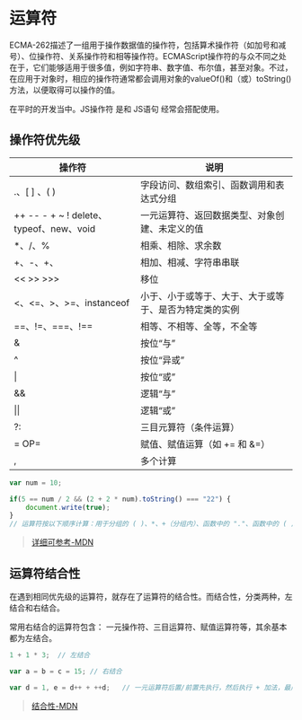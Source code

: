 # 运算符

ECMA-262描述了一组用于操作数据值的操作符，包括算术操作符（如加号和减号）、位操作符、关系操作符和相等操作符。ECMAScript操作符的与众不同之处在于，它们能够适用于很多值，例如字符串、数字值、布尔值，甚至对象。不过，在应用于对象时，相应的操作符通常都会调用对象的valueOf()和（或）toString()方法，以便取得可以操作的值。

在平时的开发当中。JS操作符 是和 JS语句 经常会搭配使用。

## 操作符优先级

操作符 | 说明
-- | --
.、[ ] 、( ) | 字段访问、数组索引、函数调用和表达式分组
++ -- - + ~ ! delete、typeof、new、void | 一元运算符、返回数据类型、对象创建、未定义的值
\*、/、% | 相乘、相除、求余数
\+、-、+、| 相加、相减、字符串串联
<< >> >>> | 移位
<、<=、>、>=、instanceof | 小于、小于或等于、大于、大于或等于、是否为特定类的实例
==、!=、===、!== | 相等、不相等、全等，不全等
& | 按位“与”
^ | 按位“异或”
&#124; | 按位“或”
&& | 逻辑“与”
&#124;&#124; | 逻辑“或”
?: | 三目元算符（条件运算）
= OP= | 赋值、赋值运算（如 += 和 &=）
, | 多个计算

```javascript
var num = 10;

if(5 == num / 2 && (2 + 2 * num).toString() === "22") {
    document.write(true);
}
// 运算符按以下顺序计算：用于分组的 ( )、*、+（分组内）、函数中的 "."、函数中的 ( )、/、==、=== 和 &&。
```

> [详细可参考-MDN](https://developer.mozilla.org/zh-CN/docs/Web/JavaScript/Reference/Operators/Operator_Precedence#Table)

## 运算符结合性

在遇到相同优先级的运算符，就存在了运算符的结合性。而结合性，分类两种，左结合和右结合。

常用右结合的运算符包含： 一元操作符、三目运算符、赋值运算符等，其余基本都为左结合。

```javascript
1 + 1 * 3;  // 左结合

var a = b = c = 15; // 右结合

var d = 1, e = d++ + ++d;   // 一元运算符后置/前置先执行，然后执行 + 加法，最后执行 = 赋值
```

> [结合性-MDN](https://developer.mozilla.org/zh-CN/docs/Web/JavaScript/Reference/Operators/Operator_Precedence#Associativity)